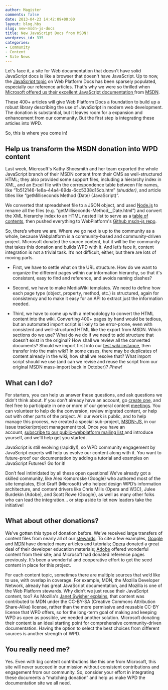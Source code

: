 ```yaml
---
author: Magister
comments: false
date: 2013-04-23 14:42:09+00:00
layout: blog.hbs
slug: new-msdn-js-docs
title: New JavaScript Docs from MSDN!
wordpress_id: 335
categories:
- Community
- Content
- Site News
---
```


Let's face it, a site for Web documentation that doesn't have solid JavaScript docs is like a browser that doesn't have JavaScript. Up to now, the [JavaScript topic](http://docs.webplatform.org/wiki/javascript) on Web Platform Docs has been sparsely populated, especially our reference articles. That's why we were so thrilled when [Microsoft offered us their excellent](http://lists.w3.org/Archives/Public/public-webplatform/2013Apr/0238.html)[ JavaScript documentation ](http://msdn.microsoft.com/en-us/library/ie/yek4tbz0(v=vs.94).aspx)from [MSDN](http://msdn.microsoft.com/en-us/library/ie/yek4tbz0(v=vs.94).aspx).

These 400+ articles will give Web Platform Docs a foundation to build up a robust library describing the use of JavaScript in modern web development. The donation is substantial, but it leaves room for a expansion and enhancement from our community. But the first step is integrating these articles into WPD.

So, this is where you come in!

<!-- more -->


## **Help us transform the MSDN donation into WPD content**


Last week, Microsoft's Kathy Shoesmith and her team exported the whole JavaScript branch of their MSDN content from their CMS as well-structured HTML; they also provided some support files, including a hierarchy index in XML, and an Excel file with the correspondence table between file names, like “1b512146-1e8a-44a4-89da-6cc5338d15cb.htm” _(shudder)_, and article titles like “getMilliseconds Method (Date) (JavaScript)”.

We converted that spreadsheet file to a JSON object, and used [Node.js](http://nodejs.org/) to rename all the files (e.g. “getMilliseconds-Method__Date.html”) and convert the XML hierarchy index to an HTML nested list to serve as a [table of contents](https://github.com/webplatform/msdn-js/blob/master/js_toc.html), then pushed everything to WebPlatform's [Github msdn-js repo](https://github.com/webplatform/msdn-js).

So, there’s where we are. Where we go next is up to the community as a whole, because Webplatform is a community-based and community-driven project. Microsoft donated the source content, but it will be the community that takes this donation and builds WPD with it. And let’s face it, content integration is not a trivial task. It’s not difficult, either, but there are lots of moving parts.



	
  * First, we have to settle what on the URL structure. How do we want to organize the different pages within our information hierarchy, so that it's consistent, easy to find and reference, and avoids naming clashes?

	
  * Second, we have to make MediaWiki templates. We need to define how each page type (object, property, method, etc.) is structured, again for consistency and to make it easy for an API to extract just the information needed.

	
  * Third, we have to come up with a methodology to convert the HTML content into the wiki. Converting 400+ pages by hand would be tedious, but an automated import script is likely to be error-prone, even with consistent and well-structured HTML like the export from MSDN. Which sections do we use? What do we do if we need to add structure that doesn't exist in the original? How shall we review all the converted documents? Should we import first into our [test wiki instance](http://docs.webplatform.org/test/), then transfer into the main wiki? In some cases, there may be duplicates of content already in the wiki; how shall we resolve that? What import script should we use (and can we revise and reuse the script from our original MSDN mass-import back in October)? _Phew!_




## What can I do?


For starters, you can help us answer these questions, and ask questions we didn't think about. If you don't already have an account, go [create one](http://docs.webplatform.org/t/index.php?title=Special:UserLogin&returnto=Main+Page&type=signup), and feel free to participate in one or more of our general content [meetings](http://docs.webplatform.org/wiki/WPD:Community/Meetings/Content). You can volunteer to help do the conversion, review migrated content, or help out with other parts of the project. All our work is public, and to help manage this process, we created a special sub-project, [MSDN-JS](http://project.webplatform.org/msdnjs), in our issue tracker/project management tool. Once you have an account, [subscribe to our public-webplatform mailing list ](mailto:public-webplatform-request@w3.org?subject=subscribe)and introduce yourself, and we'll help get you started.

JavaScript is still evolving (rapidly!), so WPD community engagement by JavaScript experts will help us evolve our content along with it. You want to future-proof our documentation by adding a tutorial and examples on JavaScript Futures? Go for it!

Don’t feel intimidated by all these open questions! We’ve already got a skilled community, like Alex Komoroske (Google) who authored most of the site templates, Eliot Graff (Microsoft) who helped design WPD’s information architecture, and content drivers like Chris Mills (Opera and W3C), Julee Burdekin (Adobe), and Scott Rowe (Google), as well as many other folks who can lead the integration… or step aside to let new leaders take the initiative!


## What about other donations?


We've gotten this type of donation before. We’ve received large transfers of content files from nearly all of our [stewards](http://www.webplatform.org/stewards/). To cite a few examples, [Google](http://www.html5rocks.com) and [MDN](https://developer.mozilla.org/) have donated many articles and tutorials; [Opera](http://dev.opera.com/) donated a great deal of their developer education materials; [Adobe](http://www.adobe.com/devnet/html5.html) offered wonderful content from their site; and Microsoft had donated reference pages previously. It’s been a wonderful and cooperative effort to get the seed content in place for this project.

For each content topic, sometimes there are multiple sources that we’d like to use, with overlap in coverage. For example, MDN, the Mozilla Developer Network, already has great JavaScript documentation, and Mozilla is one of the Web Platform stewards. Why didn’t we just reuse their JavaScript content, too? As Mozilla's [Janet Swisher explains](https://hacks.mozilla.org/2012/12/how-mdn-and-web-platform-docs-align/), that content was contributed to MDN under the CC-BY-SA (Creative Commons Attribution Share-Alike) license, rather than the more permissive and reusable CC-BY license that WPD offers, so for the long-term goal of making and keeping WPD as open as possible, we needed another solution. Microsoft donating their content is an ideal starting point for comprehensive community-driven documentation. Having the option to select the best choices from different sources is another strength of WPD.


## You really need me?


Yes. Even with big content contributions like this one from Microsoft, this site will never succeed in our mission without consistent contributions and engagement from our community. So, consider your effort in integrating these documents a “matching donation” and help us make WPD the documentation site we all need.


## 
